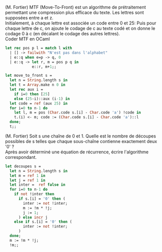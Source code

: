 (M. Fortier) MTF (Move-To-Front) est un algorithme de prétraitement permettant une compression plus efficace du texte. Les lettres sont supposées entre a et z.  
Initialement, à chaque lettre est associée un code entre 0 et 25: Puis pour chaque lettre de c, on ajoute le codage de c au texte codé et on donne le codage 0 à c (en décalant le codage des autres lettres).  
Coder MTF en OCaml   
```ocaml
let rec pos p l = match l with
  | [] -> failwith "N'est pas dans l'alphabet"
  | e::q when e=p -> q, 0
  | e::q -> let r, m = pos p q in
            e::r, m+1;;

let move_to_front s =
  let n = String.length s in
  let t = Array.make n 0 in
  let rec aux i =
    if i=0 then [25]
    else (25-i)::aux (i-1) in
  let code = ref (aux 25) in
  for i=0 to n-1 do
    let l, m = pos (Char.code s.[i] - Char.code 'a') !code in
    t.(i) <- m; code := (Char.code s.[i] - Char.code 'a')::l
  done;
  t;;

```

(M. Fortier) Soit s une chaîne de 0 et 1. Quelle est le nombre de découpes possibles de s telles que chaque sous-chaîne contienne exactement deux '0' ?  
Après avoir déterminé une équation de récurrence, écrire l'algorithme correspondant.  
   
```ocaml
let decoupes s =
  let n = String.length s in
  let m = ref 1 in
  let j = ref 1 in
  let inter =  ref false in
  for i=0 to n-1 do
    if not !inter then
      if s.[i] = '0' then (
        inter := not !inter;
        m := !m * !j;
        j := 1;
      ) else incr j
    else if s.[i] = '0' then (
        inter := not !inter;
      )
  done;
  m := !m * !j;
  !m;;

```
